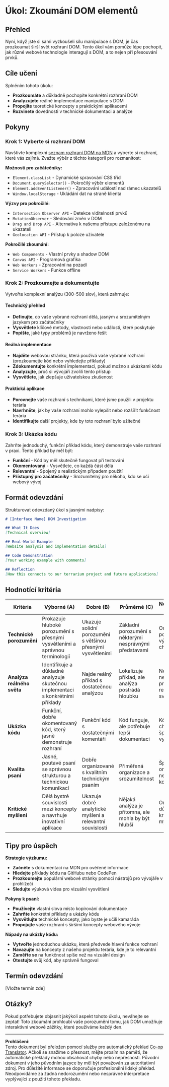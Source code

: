 <!--
CO_OP_TRANSLATOR_METADATA:
{
  "original_hash": "947ca5ce7c94aee9c7de7034e762bc17",
  "translation_date": "2025-10-24T20:59:14+00:00",
  "source_file": "3-terrarium/3-intro-to-DOM-and-closures/assignment.md",
  "language_code": "cs"
}
-->
# Úkol: Zkoumání DOM elementů

## Přehled

Nyní, když jste si sami vyzkoušeli sílu manipulace s DOM, je čas prozkoumat širší svět rozhraní DOM. Tento úkol vám pomůže lépe pochopit, jak různé webové technologie interagují s DOM, a to nejen při přesouvání prvků.

## Cíle učení

Splněním tohoto úkolu:
- **Prozkoumáte** a důkladně pochopíte konkrétní rozhraní DOM
- **Analyzujete** reálné implementace manipulace s DOM
- **Propojíte** teoretické koncepty s praktickými aplikacemi
- **Rozvinete** dovednosti v technické dokumentaci a analýze

## Pokyny

### Krok 1: Vyberte si rozhraní DOM

Navštivte komplexní [seznam rozhraní DOM na MDN](https://developer.mozilla.org/docs/Web/API/Document_Object_Model) a vyberte si rozhraní, které vás zajímá. Zvažte výběr z těchto kategorií pro rozmanitost:

**Možnosti pro začátečníky:**
- `Element.classList` - Dynamické spravování CSS tříd
- `Document.querySelector()` - Pokročilý výběr elementů
- `Element.addEventListener()` - Zpracování událostí nad rámec ukazatelů
- `Window.localStorage` - Ukládání dat na straně klienta

**Výzvy pro pokročilé:**
- `Intersection Observer API` - Detekce viditelnosti prvků
- `MutationObserver` - Sledování změn v DOM
- `Drag and Drop API` - Alternativa k našemu přístupu založenému na ukazateli
- `Geolocation API` - Přístup k poloze uživatele

**Pokročilé zkoumání:**
- `Web Components` - Vlastní prvky a shadow DOM
- `Canvas API` - Programová grafika
- `Web Workers` - Zpracování na pozadí
- `Service Workers` - Funkce offline

### Krok 2: Prozkoumejte a dokumentujte

Vytvořte komplexní analýzu (300–500 slov), která zahrnuje:

#### Technický přehled
- **Definujte**, co vaše vybrané rozhraní dělá, jasným a srozumitelným jazykem pro začátečníky
- **Vysvětlete** klíčové metody, vlastnosti nebo události, které poskytuje
- **Popište**, jaké typy problémů je navrženo řešit

#### Reálná implementace
- **Najděte** webovou stránku, která používá vaše vybrané rozhraní (prozkoumejte kód nebo vyhledejte příklady)
- **Zdokumentujte** konkrétní implementaci, pokud možno s ukázkami kódu
- **Analyzujte**, proč si vývojáři zvolili tento přístup
- **Vysvětlete**, jak zlepšuje uživatelskou zkušenost

#### Praktická aplikace
- **Porovnejte** vaše rozhraní s technikami, které jsme použili v projektu terária
- **Navrhněte**, jak by vaše rozhraní mohlo vylepšit nebo rozšířit funkčnost terária
- **Identifikujte** další projekty, kde by toto rozhraní bylo užitečné

### Krok 3: Ukázka kódu

Zahrňte jednoduchý, funkční příklad kódu, který demonstruje vaše rozhraní v praxi. Tento příklad by měl být:
- **Funkční** - Kód by měl skutečně fungovat při testování
- **Okomentovaný** - Vysvětlete, co každá část dělá
- **Relevantní** - Spojený s realistickým případem použití
- **Přístupný pro začátečníky** - Srozumitelný pro někoho, kdo se učí webový vývoj

## Formát odevzdání

Strukturovat odevzdaný úkol s jasnými nadpisy:

```markdown
# [Interface Name] DOM Investigation

## What It Does
[Technical overview]

## Real-World Example
[Website analysis and implementation details]

## Code Demonstration
[Your working example with comments]

## Reflection
[How this connects to our terrarium project and future applications]
```

## Hodnotící kritéria

| Kritéria | Výborné (A) | Dobré (B) | Průměrné (C) | Nedostatečné (D) |
|----------|-------------|-----------|--------------|------------------|
| **Technické porozumění** | Prokazuje hluboké porozumění s přesnými vysvětleními a správnou terminologií | Ukazuje solidní porozumění s většinou přesnými vysvětleními | Základní porozumění s některými nesprávnými představami | Omezené porozumění s významnými chybami |
| **Analýza reálného světa** | Identifikuje a důkladně analyzuje skutečnou implementaci s konkrétními příklady | Najde reálný příklad s dostatečnou analýzou | Lokalizuje příklad, ale analýza postrádá hloubku | Nejasné nebo nepřesné propojení s reálným světem |
| **Ukázka kódu** | Funkční, dobře okomentovaný kód, který jasně demonstruje rozhraní | Funkční kód s dostatečnými komentáři | Kód funguje, ale potřebuje lepší dokumentaci | Kód obsahuje chyby nebo špatné vysvětlení |
| **Kvalita psaní** | Jasné, poutavé psaní se správnou strukturou a technickou komunikací | Dobře organizované s kvalitním technickým psaním | Přiměřená organizace a srozumitelnost | Špatná organizace nebo nejasná komunikace |
| **Kritické myšlení** | Dělá bystré souvislosti mezi koncepty a navrhuje inovativní aplikace | Ukazuje dobré analytické myšlení a relevantní souvislosti | Nějaká analýza je přítomna, ale mohla by být hlubší | Omezené důkazy o kritickém myšlení |

## Tipy pro úspěch

**Strategie výzkumu:**
- **Začněte** s dokumentací na MDN pro ověřené informace
- **Hledejte** příklady kódu na GitHubu nebo CodePen
- **Prozkoumejte** populární webové stránky pomocí nástrojů pro vývojáře v prohlížeči
- **Sledujte** výuková videa pro vizuální vysvětlení

**Pokyny k psaní:**
- **Používejte** vlastní slova místo kopírování dokumentace
- **Zahrňte** konkrétní příklady a ukázky kódu
- **Vysvětlujte** technické koncepty, jako byste je učili kamaráda
- **Propojujte** vaše rozhraní s širšími koncepty webového vývoje

**Nápady na ukázky kódu:**
- **Vytvořte** jednoduchou ukázku, která předvede hlavní funkce rozhraní
- **Navazujte** na koncepty z našeho projektu terária, kde je to relevantní
- **Zaměřte se** na funkčnost spíše než na vizuální design
- **Otestujte** svůj kód, aby správně fungoval

## Termín odevzdání

[Vložte termín zde]

## Otázky?

Pokud potřebujete objasnit jakýkoli aspekt tohoto úkolu, neváhejte se zeptat! Toto zkoumání prohloubí vaše porozumění tomu, jak DOM umožňuje interaktivní webové zážitky, které používáme každý den.

---

**Prohlášení**:  
Tento dokument byl přeložen pomocí služby pro automatický překlad [Co-op Translator](https://github.com/Azure/co-op-translator). Ačkoli se snažíme o přesnost, mějte prosím na paměti, že automatické překlady mohou obsahovat chyby nebo nepřesnosti. Původní dokument v jeho původním jazyce by měl být považován za autoritativní zdroj. Pro důležité informace se doporučuje profesionální lidský překlad. Neodpovídáme za žádná nedorozumění nebo nesprávné interpretace vyplývající z použití tohoto překladu.